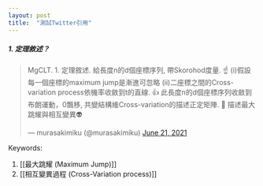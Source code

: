 ```yaml
---
layout: post
title:  "測試Twitter引用"
---
```



##### 1. 定理敘述？

<blockquote class="twitter-tweet"><p lang="zh" dir="ltr">MgCLT. 1. 定理敘述. 給長度n的d個座標序列, 帶Skorohod度量. ☝️ (i)假設每一個座標的maximum jump是漸進可忽略 (ii)二座標之間的Cross-variation process依機率收斂到t的直線. 👍 此長度n的d個座標序列收斂到布朗運動，0飄移, 共變結構維Cross-variation的描述正定矩陣. 👻 描述最大跳耀與相互變異👽</p>&mdash; murasakimiku (@murasakimiku) <a href="https://twitter.com/murasakimiku/status/1406926733601873922?ref_src=twsrc%5Etfw">June 21, 2021</a></blockquote> <script async src="https://platform.twitter.com/widgets.js" charset="utf-8"></script>

Keywords:
1. [[最大跳耀 (Maximum Jump)]]
2. [[相互變異過程 (Cross-Variation process)]]
